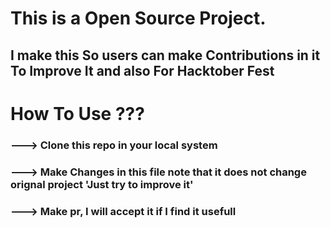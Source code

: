 # This is a Open Source Project.
## I make this So users can make Contributions in it To Improve It and also For Hacktober Fest


#  How To Use ???

### ---> Clone this repo in your local system
### ---> Make Changes in this file note that it does not change orignal project 'Just try to improve it'
### ---> Make pr, I will accept it if I find it usefull


